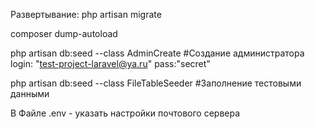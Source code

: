 Развертывание:
php artisan migrate

composer dump-autoload

php artisan db:seed --class AdminCreate #Создание администратора login: "test-project-laravel@ya.ru" pass:"secret"

php artisan db:seed --class FileTableSeeder #Заполнение тестовыми данными

В Файле .env - указать настройки почтового сервера